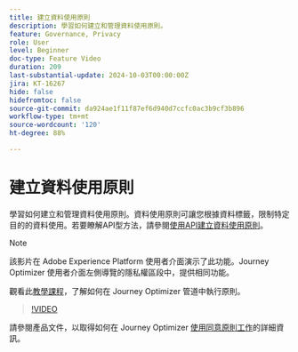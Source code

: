```yaml
---
title: 建立資料使用原則
description: 學習如何建立和管理資料使用原則。
feature: Governance, Privacy
role: User
level: Beginner
doc-type: Feature Video
duration: 209
last-substantial-update: 2024-10-03T00:00:00Z
jira: KT-16267
hide: false
hidefromtoc: false
source-git-commit: da924ae1f11f87ef6d940d7ccfc0ac3b9cf3b896
workflow-type: tm+mt
source-wordcount: '120'
ht-degree: 88%

---
```



# 建立資料使用原則

學習如何建立和管理資料使用原則。資料使用原則可讓您根據資料標籤，限制特定目的的資料使用。若要瞭解API型方法，請參閱[使用API建立資料使用原則](https://experienceleague.adobe.com/en/docs/experience-platform/data-governance/policies/create)。

>[!NOTE]
>
>該影片在 Adobe Experience Platform 使用者介面演示了此功能。Journey Optimizer 使用者介面左側導覽的隱私權區段中，提供相同功能。
>
>觀看此[教學課程](/help/privacy/enforce-data-usage-policies-in-journey-optimizer-channels.md)，了解如何在 Journey Optimizer 管道中執行原則。

>[!VIDEO](https://video.tv.adobe.com/v/32977/?learn=on)

請參閱產品文件，以取得如何在 Journey Optimizer [使用同意原則工作](https://experienceleague.adobe.com/zh-hant/docs/journey-optimizer/using/privacy/consent/consent-restricted)的詳細資訊。
